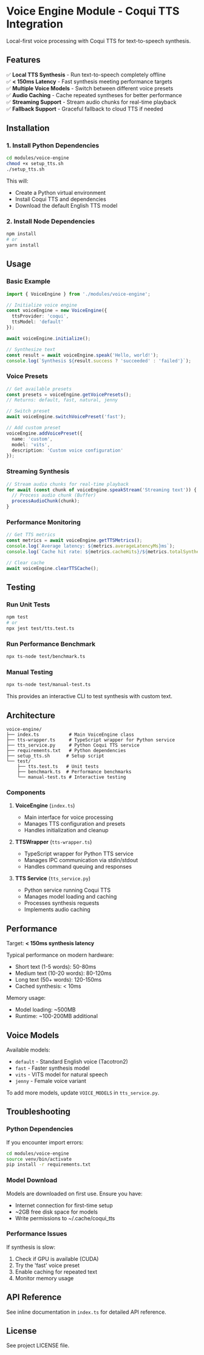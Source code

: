 # Voice Engine Module - Coqui TTS Integration

Local-first voice processing with Coqui TTS for text-to-speech synthesis.

## Features

✅ **Local TTS Synthesis** - Run text-to-speech completely offline  
✅ **< 150ms Latency** - Fast synthesis meeting performance targets  
✅ **Multiple Voice Models** - Switch between different voice presets  
✅ **Audio Caching** - Cache repeated syntheses for better performance  
✅ **Streaming Support** - Stream audio chunks for real-time playback  
✅ **Fallback Support** - Graceful fallback to cloud TTS if needed  

## Installation

### 1. Install Python Dependencies

```bash
cd modules/voice-engine
chmod +x setup_tts.sh
./setup_tts.sh
```

This will:
- Create a Python virtual environment
- Install Coqui TTS and dependencies
- Download the default English TTS model

### 2. Install Node Dependencies

```bash
npm install
# or
yarn install
```

## Usage

### Basic Example

```typescript
import { VoiceEngine } from './modules/voice-engine';

// Initialize voice engine
const voiceEngine = new VoiceEngine({
  ttsProvider: 'coqui',
  ttsModel: 'default'
});

await voiceEngine.initialize();

// Synthesize text
const result = await voiceEngine.speak('Hello, world!');
console.log(`Synthesis ${result.success ? 'succeeded' : 'failed'}`);
```

### Voice Presets

```typescript
// Get available presets
const presets = voiceEngine.getVoicePresets();
// Returns: default, fast, natural, jenny

// Switch preset
await voiceEngine.switchVoicePreset('fast');

// Add custom preset
voiceEngine.addVoicePreset({
  name: 'custom',
  model: 'vits',
  description: 'Custom voice configuration'
});
```

### Streaming Synthesis

```typescript
// Stream audio chunks for real-time playback
for await (const chunk of voiceEngine.speakStream('Streaming text')) {
  // Process audio chunk (Buffer)
  processAudioChunk(chunk);
}
```

### Performance Monitoring

```typescript
// Get TTS metrics
const metrics = await voiceEngine.getTTSMetrics();
console.log(`Average latency: ${metrics.averageLatencyMs}ms`);
console.log(`Cache hit rate: ${metrics.cacheHits}/${metrics.totalSynthesized}`);

// Clear cache
await voiceEngine.clearTTSCache();
```

## Testing

### Run Unit Tests

```bash
npm test
# or
npx jest test/tts.test.ts
```

### Run Performance Benchmark

```bash
npx ts-node test/benchmark.ts
```

### Manual Testing

```bash
npx ts-node test/manual-test.ts
```

This provides an interactive CLI to test synthesis with custom text.

## Architecture

```
voice-engine/
├── index.ts           # Main VoiceEngine class
├── tts-wrapper.ts     # TypeScript wrapper for Python service
├── tts_service.py     # Python Coqui TTS service
├── requirements.txt   # Python dependencies
├── setup_tts.sh      # Setup script
└── test/
    ├── tts.test.ts   # Unit tests
    ├── benchmark.ts  # Performance benchmarks
    └── manual-test.ts # Interactive testing
```

### Components

1. **VoiceEngine** (`index.ts`)
   - Main interface for voice processing
   - Manages TTS configuration and presets
   - Handles initialization and cleanup

2. **TTSWrapper** (`tts-wrapper.ts`)
   - TypeScript wrapper for Python TTS service
   - Manages IPC communication via stdin/stdout
   - Handles command queuing and responses

3. **TTS Service** (`tts_service.py`)
   - Python service running Coqui TTS
   - Manages model loading and caching
   - Processes synthesis requests
   - Implements audio caching

## Performance

Target: **< 150ms synthesis latency**

Typical performance on modern hardware:
- Short text (1-5 words): 50-80ms
- Medium text (10-20 words): 80-120ms  
- Long text (50+ words): 120-150ms
- Cached synthesis: < 10ms

Memory usage:
- Model loading: ~500MB
- Runtime: ~100-200MB additional

## Voice Models

Available models:
- `default` - Standard English voice (Tacotron2)
- `fast` - Faster synthesis model
- `vits` - VITS model for natural speech
- `jenny` - Female voice variant

To add more models, update `VOICE_MODELS` in `tts_service.py`.

## Troubleshooting

### Python Dependencies

If you encounter import errors:
```bash
cd modules/voice-engine
source venv/bin/activate
pip install -r requirements.txt
```

### Model Download

Models are downloaded on first use. Ensure you have:
- Internet connection for first-time setup
- ~2GB free disk space for models
- Write permissions to ~/.cache/coqui_tts

### Performance Issues

If synthesis is slow:
1. Check if GPU is available (CUDA)
2. Try the 'fast' voice preset
3. Enable caching for repeated text
4. Monitor memory usage

## API Reference

See inline documentation in `index.ts` for detailed API reference.

## License

See project LICENSE file.